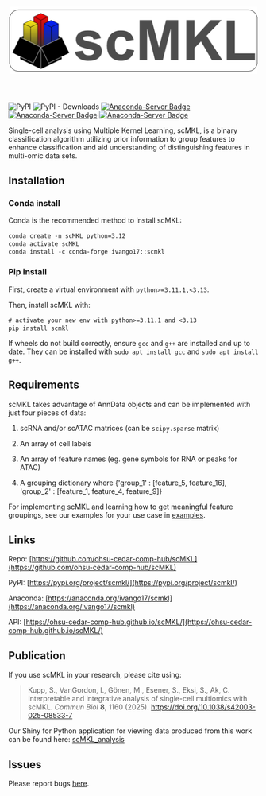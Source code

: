 <h1 align="center">
<img src="https://github.com/ohsu-cedar-comp-hub/scMKL/blob/main/scMKL_logo.png?raw=true" width="500"/>
</h1><br>


![PyPI](https://img.shields.io/pypi/v/scmkl?label=pypi%20package)
![PyPI - Downloads](https://img.shields.io/pypi/dm/scmkl)
[![Anaconda-Server Badge](https://anaconda.org/ivango17/scmkl/badges/version.svg)](https://anaconda.org/ivango17/scmkl)
[![Anaconda-Server Badge](https://anaconda.org/ivango17/scmkl/badges/downloads.svg)](https://anaconda.org/ivango17/scmkl)
[![Anaconda-Server Badge](https://anaconda.org/ivango17/scmkl/badges/latest_release_date.svg)](https://anaconda.org/ivango17/scmkl)


Single-cell analysis using Multiple Kernel Learning, scMKL, is a binary classification algorithm utilizing prior information to group features to enhance classification and aid understanding of distinguishing features in multi-omic data sets.


## Installation

### Conda install
Conda is the recommended method to install scMKL:

```
conda create -n scMKL python=3.12 
conda activate scMKL
conda install -c conda-forge ivango17::scmkl
```

### Pip install
First, create a virtual environment with `python>=3.11.1,<3.13`.

Then, install scMKL with:
```
# activate your new env with python>=3.11.1 and <3.13
pip install scmkl
```

If wheels do not build correctly, ensure ```gcc``` and ```g++``` are installed and up to date. They can be installed with ```sudo apt install gcc``` and ```sudo apt install g++```.

## Requirements
scMKL takes advantage of AnnData objects and can be implemented with just four pieces of data:

1) scRNA and/or scATAC matrices (can be `scipy.sparse` matrix)

2) An array of cell labels

3) An array of feature names (eg. gene symbols for RNA or peaks for ATAC)

4) A grouping dictionary where {'group_1' : [feature_5, feature_16], 'group_2' : [feature_1, feature_4, feature_9]}

For implementing scMKL and learning how to get meaningful feature groupings, see our examples for your use case in [examples](https://github.com/ohsu-cedar-comp-hub/scMKL/tree/main/example/README.md).


## Links
Repo: [https://github.com/ohsu-cedar-comp-hub/scMKL](https://github.com/ohsu-cedar-comp-hub/scMKL)

PyPI: [https://pypi.org/project/scmkl/](https://pypi.org/project/scmkl/)

Anaconda: [https://anaconda.org/ivango17/scmkl](https://anaconda.org/ivango17/scmkl)

API: [https://ohsu-cedar-comp-hub.github.io/scMKL/](https://ohsu-cedar-comp-hub.github.io/scMKL/)


## Publication
If you use scMKL in your research, please cite using:

> Kupp, S., VanGordon, I., Gönen, M., Esener, S.,  Eksi, S., Ak, C. 
Interpretable and integrative analysis of single-cell multiomics with scMKL. *Commun Biol* **8**, 1160 (2025). 
https://doi.org/10.1038/s42003-025-08533-7

Our Shiny for Python application for viewing data produced from this work can be found here: [scMKL_analysis](https://huggingface.co/spaces/scMKL-team/scMKL_analysis)


## Issues

Please report bugs [here](https://github.com/ohsu-cedar-comp-hub/scMKL/issues). 